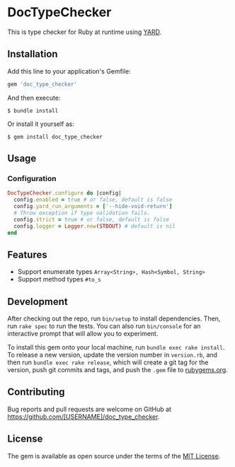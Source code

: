 # DocTypeChecker

This is type checker for Ruby at runtime using [YARD](https://github.com/lsegal/yard).

## Installation

Add this line to your application's Gemfile:

```ruby
gem 'doc_type_checker'
```

And then execute:

    $ bundle install

Or install it yourself as:

    $ gem install doc_type_checker

## Usage

### Configuration

```ruby
DocTypeChecker.configure do |config|
  config.enabled = true # or false, default is false
  config.yard_run_arguments = ['--hide-void-return']
  # Throw exception if type validation fails.
  config.strict = true # or false, default is false
  config.logger = Logger.new(STDOUT) # default is nil
end
```

## Features

- Support enumerate types `Array<String>, Hash<Symbol, String>`
- Support method types `#to_s`

## Development

After checking out the repo, run `bin/setup` to install dependencies. Then, run `rake spec` to run the tests. You can also run `bin/console` for an interactive prompt that will allow you to experiment.

To install this gem onto your local machine, run `bundle exec rake install`. To release a new version, update the version number in `version.rb`, and then run `bundle exec rake release`, which will create a git tag for the version, push git commits and tags, and push the `.gem` file to [rubygems.org](https://rubygems.org).

## Contributing

Bug reports and pull requests are welcome on GitHub at https://github.com/[USERNAME]/doc_type_checker.


## License

The gem is available as open source under the terms of the [MIT License](https://opensource.org/licenses/MIT).
